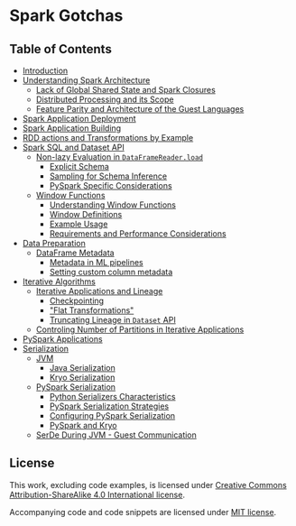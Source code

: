 # Spark Gotchas
## Table of Contents
-   [Introduction](00_introduction.md#introduction)
-   [Understanding Spark
    Architecture](01_understanding_spark_architecure.md#understanding-spark-architecture)
    -   [Lack of Global Shared State and Spark
        Closures](01_understanding_spark_architecure.md#lack-of-global-shared-state-and-spark-closures)
    -   [Distributed Processing and its
        Scope](01_understanding_spark_architecure.md#distributed-processing-and-its-scope)
    -   [Feature Parity and Architecture of the Guest
        Languages](01_understanding_spark_architecure.md#feature-parity-and-architecture-of-the-guest-languages)
-   [Spark Application Deployment](02_spark_application_deployment.md#spark-application-deployment)
-   [Spark Application Building](03_spark_application_building.md#spark-application-building)
-   [RDD actions and Transformations by
    Example](04_rdd_actions_and_transformations_by_example.md#rdd-actions-and-transformations-by-example)
-   [Spark SQL and Dataset API](05_spark_sql_and_dataset_api.md#spark-sql-and-dataset-api)
    -   [Non-lazy Evaluation in
        `DataFrameReader.load`](05_spark_sql_and_dataset_api.md#non-lazy-evaluation-in-dataframereader.load)
        -   [Explicit Schema](05_spark_sql_and_dataset_api.md#explicit-schema)
        -   [Sampling for Schema
            Inference](05_spark_sql_and_dataset_api.md#sampling-for-schema-inference)
        -   [PySpark Specific
            Considerations](05_spark_sql_and_dataset_api.md#pyspark-specific-considerations)
    -   [Window Functions](05_spark_sql_and_dataset_api.md#window-functions)
        -   [Understanding Window
            Functions](05_spark_sql_and_dataset_api.md#understanding-window-functions)
        -   [Window Definitions](05_spark_sql_and_dataset_api.md#window-definitions)
        -   [Example Usage](05_spark_sql_and_dataset_api.md#example-usage)
        -   [Requirements and Performance
            Considerations](05_spark_sql_and_dataset_api.md#requirements-and-performance-considerations)
-   [Data Preparation](06_data_preparation.md#data-preparation)
    -   [DataFrame Metadata](06_data_preparation.md#dataframe-metadata)
        -   [Metadata in ML pipelines](06_data_preparation.md#metadata-in-ml-pipelines)
        -   [Setting custom column
            metadata](06_data_preparation.md#setting-custom-column-metadata)
-   [Iterative Algorithms](07_iterative_algorithms.md#iterative-algorithms)
    -   [Iterative Applications and
        Lineage](07_iterative_algorithms.md#iterative-applications-and-lineage)
        -   [Checkpointing](07_iterative_algorithms.md#checkpointing)
        -   ["Flat Transformations"](07_iterative_algorithms.md#flat-transformations)
        -   [Truncating Lineage in `Dataset`
            API](07_iterative_algorithms.md#truncating-lineage-in-dataset-api)
    -   [Controling Number of Partitions in Iterative
        Applications](07_iterative_algorithms.md#controling-number-of-partitions-in-iterative-applications)
-   [PySpark Applications](08_pyspark_applications.md#pyspark-applications)
-   [Serialization](09_serialization.md#serialization)
    -   [JVM](09_serialization.md#jvm)
        -   [Java Serialization](09_serialization.md#java-serialization)
        -   [Kryo Serialization](09_serialization.md#kryo-serialization)
    -   [PySpark Serialization](09_serialization.md#pyspark-serialization)
        -   [Python Serializers
            Characteristics](09_serialization.md#python-serializers-characteristics)
        -   [PySpark Serialization
            Strategies](09_serialization.md#pyspark-serialization-strategies)
        -   [Configuring PySpark
            Serialization](09_serialization.md#configuring-pyspark-serialization)
        -   [PySpark and Kryo](09_serialization.md#pyspark-and-kryo)
    -   [SerDe During JVM - Guest
        Communication](09_serialization.md#serde-during-jvm---guest-communication)

## License

This work, excluding code examples, is licensed under [Creative Commons Attribution-ShareAlike 4.0 International license](LICENSE/CC-SA-BY-4.0.txt).

Accompanying code and code snippets are licensed under [MIT license](LICENSE/MIT.txt).
